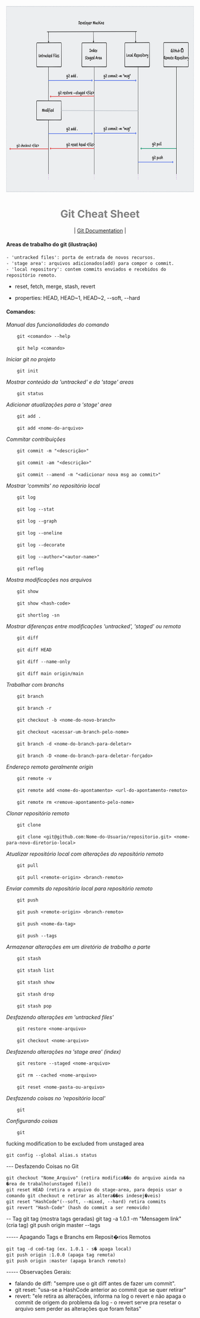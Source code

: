 <div align="center">

  <img src="./.github/assets/git-process.png" alt="Logo" height="500">
  <h1 align="center" style="color:gray"><strong>Git Cheat Sheet</strong></h1>

</div>
<div align="center">
    <p>| <a href="https://git-scm.com/doc"> Git Documentation</a> |</p>                    
</div>


#### Areas de trabalho do git (ilustração)
	- 'untracked files': porta de entrada de novos recursos.
	- 'stage area': arquivos adicionados(add) para compor o commit.
	- 'local repository': contem commits enviados e recebidos do repositório remoto.   


- reset, fetch, merge, stash, revert  

- properties: HEAD, HEAD~1, HEAD~2, --soft, --hard 
 		  

#### Comandos:

*Manual das funcionalidades do comando*

```
	git <comando> --help

	git help <comando>
``` 


*Iniciar git no projeto*

```
	git init
``` 


*Mostrar conteúdo da 'untracked' e da 'stage' areas*

```
	git status
``` 


*Adicionar atualizações para a 'stage' area*

```
	git add .

	git add <nome-do-arquivo>
``` 


*Commitar contribuições*

```
	git commit -m "<descrição>"

	git commit -am "<descrição>"

	git commit --amend -m "<adicionar nova msg ao commit>"
``` 


*Mostrar 'commits' no repositório local*

```
	git log

	git log --stat

	git log --graph

	git log --oneline

	git log --decorate

	git log --author="<autor-name>"

	git reflog
``` 


*Mostra modificações nos arquivos*

```
	git show

	git show <hash-code>

	git shortlog -sn
``` 


*Mostrar diferenças entre modificações 'untracked', 'staged' ou remota*

```
	git diff
	
	git diff HEAD

	git diff --name-only

	git diff main origin/main
``` 


*Trabalhar com branchs*

```
	git branch

	git branch -r 

	git checkout -b <nome-do-novo-branch>

	git checkout <acessar-um-branch-pelo-nome>

	git branch -d <nome-do-branch-para-deletar>

	git branch -D <nome-do-branch-para-deletar-forçado>
``` 


*Endereço remoto geralmente origin*

```
	git remote -v
	
	git remote add <nome-do-apontamento> <url-do-apontamento-remoto>

	git remote rm <remove-apontamento-pelo-nome>
```


*Clonar repositório remoto*

```
	git clone
	
	git clone <git@github.com:Nome-do-Usuario/repositorio.git> <nome-para-novo-diretorio-local>
``` 


*Atualizar repositório local com alterações do repositório remoto*

```
	git pull

	git pull <remote-origin> <branch-remoto>
``` 


*Enviar commits do repositório local para repositório remoto*

```
	git push

	git push <remote-origin> <branch-remoto>

	git push <nome-da-tag>

	git push --tags
``` 


*Armazenar alterações em um diretório de trabalho a parte*

```
	git stash

	git stash list

	git stash show

	git stash drop

	git stash pop
``` 


*Desfazendo alterações em 'untracked files'*

```
	git restore <nome-arquivo>

	git checkout <nome-arquivo>
``` 


*Desfazendo alterações na 'stage area' (index)*

```
	git restore --staged <nome-arquivo> 

	git rm --cached <nome-arquivo>

	git reset <nome-pasta-ou-arquivo>
``` 


*Desfazendo coisas no 'repositório local'*

```
	git 
``` 


*Configurando coisas*

```
	git 
``` 



fucking modification to be excluded from unstaged area

	git config --global alias.s status 
	
--- Desfazendo Coisas no Git 

	git checkout "Nome_Arquivo" (retira modifica��o do arquivo ainda na �rea de trabalho(unstaged file))
	git reset HEAD (retira o arquivo do stage-area, para depois usar o comando git checkout e retirar as altera��es indesej�veis) 
	git reset "HashCode"(--soft, --mixed, --hard) retira commits
	git revert "Hash-Code" (hash do commit a ser removido)
	
-- Tag
	git tag (mostra tags geradas)
	git tag -a 1.0.1 -m "Mensagem link" (cria tag)
	git push origin master --tags

----- Apagando Tags e Branchs em Reposit�rios Remotos

	git tag -d cod-tag (ex. 1.0.1 - s� apaga local)
	git push origin :1.0.0 (apaga tag remota)
	git push origin :master (apaga branch remoto)


----- Observações Gerais:

- falando de diff: "sempre use o git diff antes de fazer um commit".
- git reset: "usa-se a HashCode anterior ao commit que se quer retirar"
- revert: "ele retira as alterações, informa na log o revert e não apaga o commit de origem do problema da log - o revert serve pra resetar o arquivo sem perder as alterações que foram feitas"


